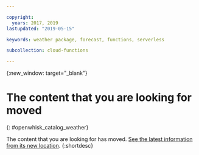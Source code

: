 ```yaml
---

copyright:
  years: 2017, 2019
lastupdated: "2019-05-15"

keywords: weather package, forecast, functions, serverless

subcollection: cloud-functions

---
```


{:new_window: target="_blank"}
# The content that you are looking for moved
{: #openwhisk_catalog_weather}

The content that you are looking for has moved. [See the latest information from its new location](/docs/openwhisk?topic=cloud-functions-pkg_weather).
{:shortdesc}
